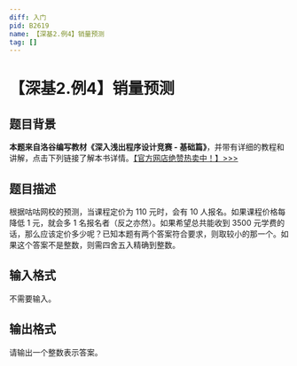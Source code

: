 ```yaml
---
diff: 入门
pid: B2619
name: 【深基2.例4】销量预测
tag: []
---
```

# 【深基2.例4】销量预测
## 题目背景

**本题来自洛谷编写教材《深入浅出程序设计竞赛 - 基础篇》**，并带有详细的教程和讲解，点击下列链接了解本书详情。[【官方网店绝赞热卖中！】>>>](https://item.taobao.com/item.htm?id=637730514783)
## 题目描述

根据咕咕网校的预测，当课程定价为 $110$ 元时，会有 $10$ 人报名。如果课程价格每降低 $1$ 元，就会多 $1$ 名报名者（反之亦然）。如果希望总共能收到 $3500$ 元学费的话，那么应该定价多少呢？已知本题有两个答案符合要求，则取较小的那一个。如果这个答案不是整数，则需四舍五入精确到整数。
## 输入格式

不需要输入。
## 输出格式

请输出一个整数表示答案。
